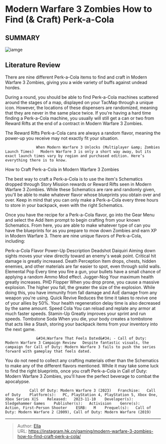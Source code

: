 # Modern Warfare 3 Zombies How to Find (&amp; Craft) Perk-a-Cola


## SUMMARY 

![iamge](https://static1.srcdn.com/wordpress/wp-content/uploads/2023/11/mw3-zombies-how-to-find-craft-perk-a-cola.jpg)

## Literature Review

There are nine different Perk-a-Cola items to find and craft in Modern Warfare 3 Zombies, giving you a wide variety of buffs against undead hordes.





During a round, you should be able to find Perk-a-Cola machines scattered around the stages of a map, displayed on your TacMap through a unique icon. However, the locations of these dispensers are randomized, meaning that they are never in the same place twice. If you&#39;re having a hard time finding a Perk-a-Cola machine, you usually will still get a can or two from Reward Rifts at the end of a contract in Modern Warfare 3 Zombies.






The Reward Rifts Perk-a-Cola cans are always a random flavor, meaning the power-up you receive may not exactly fit your situation.




                  When Modern Warfare 3 Unlocks (Multiplayer &amp; Zombies Launch Times)   Modern Warfare 3 is only a short way away, but its exact launch times vary by region and purchased edition. Here’s everything there is to know.   


 How to Craft Perk-a-Cola in Modern Warfare 3 Zombies 
          

The best way to craft a Perk-a-Cola is to use the item&#39;s Schematics dropped through Story Mission rewards or Reward Rifts seen in Modern Warfare 3 Zombies. While these Schematics are rare and randomly given, you&#39;ll be able to make whatever flavor whose blueprints you obtain over and over. Keep in mind that you can only make a Perk-a-Cola every three hours to store in your backpack, even with the right Schematics.




Once you have the recipe for a Perk-a-Cola flavor, go into the Gear Menu and select the Add Item prompt to begin crafting from your known Schematics. From here, you are able to make whatever type of can you have the blueprints for as you prepare to mow down Zombies and earn XP in Modern Warfare 3. There are nine unique flavors of Perk-a-Cola, including:

 Perk-a-Cola Flavor  Power-Up Description   Deadshot Daiquiri  Aiming down sights moves your view directly toward an enemy&#39;s weak point. Critical hit damage is greatly increased.   Death Perception  Item drops, chests, hidden enemies, and other materials are far easier to spot, even through solid walls.   Elemental Pop  Every time you fire a gun, your bullets have a small chance of applying a random Ammo Mod effect.   Jugger-Nog  Your maximum health greatly increases.   PHD Flopper  When you drop prone, you cause a massive explosion. The higher you fall, the greater the size of the explosion. While doing this, you have immunity from fall damage and AoE damage from any weapon you&#39;re using.   Quick Revive  Reduces the time it takes to revive one of your allies by 50%. Your health regeneration delay time is also decreased by the same amount.   Speed Cola  You can reload and replate any armor at much faster speeds.   Stamin-Up  Greatly improves your sprint and run speeds.   Tombstone Soda  When you die, your body creates a tombstone that acts like a Stash, storing your backpack items from your inventory into the next game.   






                  &#34;Warfare That Feels Dated&#34; - Call of Duty: Modern Warfare 3 Campaign Review   Despite fantastic visuals, the campaign for Call of Duty: Modern Warfare 3 fails to push the series forward with gameplay that feels dated.   

You do not need to collect any crafting materials other than the Schematics to make any of the different flavors mentioned. While it may take some luck to find the right blueprints, once you craft Perk-a-Cola in Call of Duty: Modern Warfare 3 Zombies, you&#39;ll have the perfect beverage to combat the apocalypse.

               Call Of Duty: Modern Warfare 3 (2023)   Franchise:   Call of Duty    Platform(s):   PC, PlayStation 4, PlayStation 5, Xbox One, Xbox Series X|S    Released:   2023-11-10    Developer(s):   Sledgehammer Games    Publisher(s):   Activision    Genre(s):   Action, First-Person Shooter    ESRB:   M    Prequel(s):   Call of Duty: Modern Warfare 2 (2009), Call of Duty: Modern Warfare (2019)      

---

> Author: [Ella](https://instagram.hk.cn/)  
> URL: https://instagram.hk.cn/gaming/modern-warfare-3-zombies-how-to-find-craft-perk-a-cola/  

